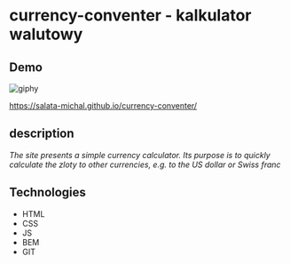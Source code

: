 # currency-conventer - kalkulator walutowy

## Demo

![giphy](https://user-images.githubusercontent.com/120677379/208510786-537591b8-4565-47c1-a284-0bebd1329a57.gif)

https://salata-michal.github.io/currency-conventer/

## description

*The site presents a simple currency calculator.
Its purpose is to quickly calculate the zloty to other currencies, e.g. to the US dollar or Swiss franc*

## Technologies

- HTML
- CSS
- JS
- BEM
- GIT
